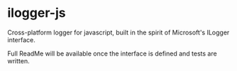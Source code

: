 # ilogger-js
Cross-platform logger for javascript, built in the spirit of Microsoft's ILogger interface.

Full ReadMe will be available once the interface is defined and tests are written.